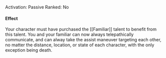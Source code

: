 Activation: Passive
Ranked: No
#### Effect
Your character must have purchased the
[[Familiar]] talent to benefit from this talent.
You and your familiar can now always telepathically communicate, and can alway take the assist maneuver targeting each other, no matter the distance,
location, or state of each character, with the only exception being death.
